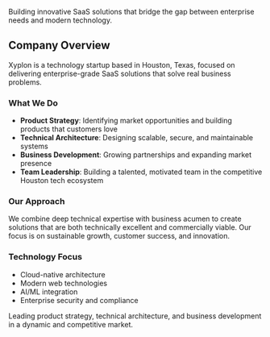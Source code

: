 Building innovative SaaS solutions that bridge the gap between enterprise needs and modern technology.

## Company Overview

Xyplon is a technology startup based in Houston, Texas, focused on delivering enterprise-grade SaaS solutions that solve real business problems.

### What We Do
- **Product Strategy**: Identifying market opportunities and building products that customers love
- **Technical Architecture**: Designing scalable, secure, and maintainable systems
- **Business Development**: Growing partnerships and expanding market presence
- **Team Leadership**: Building a talented, motivated team in the competitive Houston tech ecosystem

### Our Approach
We combine deep technical expertise with business acumen to create solutions that are both technically excellent and commercially viable. Our focus is on sustainable growth, customer success, and innovation.

### Technology Focus
- Cloud-native architecture
- Modern web technologies
- AI/ML integration
- Enterprise security and compliance

Leading product strategy, technical architecture, and business development in a dynamic and competitive market.
